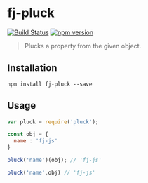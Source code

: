 # fj-pluck

[![Build Status](https://travis-ci.org/fp-js/fj-pluck.svg?branch=master)](https://travis-ci.org/fp-js/fj-pluck) [![npm version](https://badge.fury.io/js/fj-pluck.svg)](http://badge.fury.io/js/fj-pluck)

> Plucks a property from the given object.

## Installation

`npm install fj-pluck --save`

## Usage

```js
var pluck = require('pluck');

const obj = {
  name : 'fj-js'
}

pluck('name')(obj); // 'fj-js'

pluck('name',obj) // 'fj-js'
```
